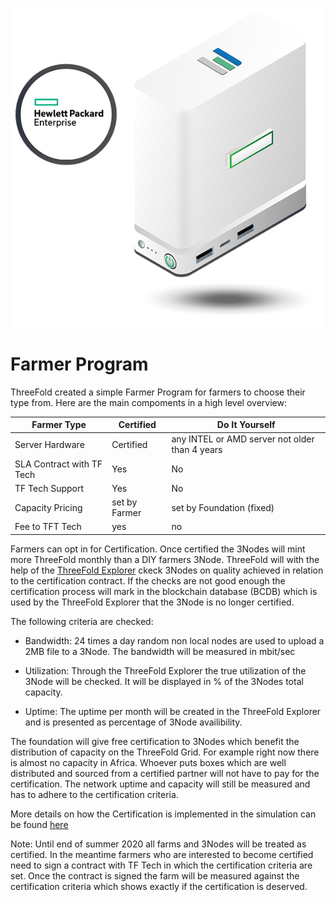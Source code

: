 ![](img/certified-capacity.png)

# Farmer Program
ThreeFold created a simple Farmer Program for farmers to choose their type from.  Here are the main compoments in a high level overview:


|Farmer Type| Certified|Do It Yourself|
|-----------|----------|--------------|
|Server Hardware|Certified|any INTEL or AMD server not older than 4 years|
|SLA Contract with TF Tech|Yes|No|
TF Tech Support|Yes|No|
|Capacity Pricing|set by Farmer|set by Foundation (fixed)|
|Fee to TFT Tech|yes|no|





Farmers can opt in for Certification. Once certified the 3Nodes will mint more ThreeFold monthly than a DIY farmers 3Node. ThreeFold will with the help of the [ThreeFold Explorer](https://explorer.grid.tf) ckeck 3Nodes on quality achieved in relation to the certification contract. If the checks are not good enough the certification process will mark in the blockchain database (BCDB) which is used by the ThreeFold Explorer that the 3Node is no longer certified.

The following criteria are checked:

- Bandwidth: 24 times a day random non local nodes are used to upload a 2MB file to a 3Node. The bandwidth will be measured in mbit/sec

- Utilization: Through the ThreeFold Explorer the true utilization of the 3Node will be checked. It will be displayed in % of the 3Nodes total capacity.

- Uptime: The uptime per month will be created in the ThreeFold Explorer and is presented as percentage of 3Node availibility.


The foundation will give free certification to 3Nodes which benefit the distribution of capacity on the ThreeFold Grid. For example right now there is almost no capacity in Africa. Whoever puts boxes which are well distributed and sourced from a certified partner will not have to pay for the certification. The network uptime and capacity will still be measured and has to adhere to the certification criteria.


More details on how the Certification is implemented in the simulation can be found [here](https://github.com/threefoldfoundation/info_threefold/blob/development/src/grid/farming_logic_python.md)


Note: Until end of summer 2020 all farms and 3Nodes will be treated as certified. In the meantime farmers who are interested to become certified need to sign a contract with TF Tech in which the certification criteria are set. Once the contract is signed the farm will be measured against the certification criteria which shows exactly if the certification is deserved.